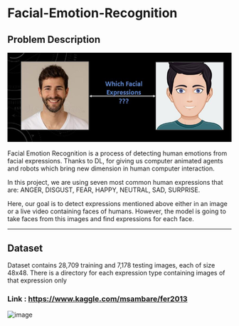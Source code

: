 # Facial-Emotion-Recognition

## Problem Description
![alt text]( https://github.com/coolamit1232/Facial-Emotion-Recognition/blob/master/Output/Readme.JPG "Problem Description")

Facial Emotion Recognition is a process of detecting human emotions from facial expressions.
Thanks to DL, for giving us computer animated agents and robots which bring new dimension in human computer interaction.

In this project, we are using seven most common human expressions that are: ANGER, DISGUST, FEAR, HAPPY, NEUTRAL, SAD, SURPRISE.

Here, our goal is to detect expressions mentioned above either in an image or a live video containing faces of humans. However, the model is going to take faces from this images and find expressions for each face.

---
## Dataset
Dataset contains 28,709 training and 7,178 testing images, each of size 48x48.
There is a directory for each expression type containing images of that expression only

### Link : https://www.kaggle.com/msambare/fer2013
![image](https://user-images.githubusercontent.com/42337869/117543839-157d6d80-b03c-11eb-9293-2c38508dde11.png)


